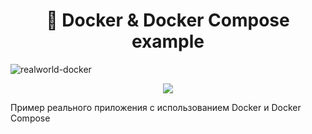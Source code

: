 <!-- Title -->
<h1 align="center">🐳 Docker & Docker Compose example </h1>

<!-- Picture -->
![realworld-docker](https://user-images.githubusercontent.com/60988563/135921983-abe21c7e-a5fa-49af-a53c-7ee3c256a484.png)
<p align="center">
  <a href="#">
        <img src="https://forthebadge.com/images/badges/ctrl-c-ctrl-v.svg">
  </a>

Пример реального приложения с использованием Docker и Docker Compose